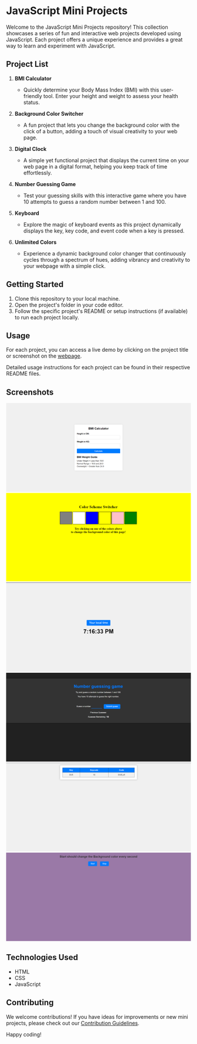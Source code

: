 # JavaScript Mini Projects

Welcome to the JavaScript Mini Projects repository! This collection showcases a series of fun and interactive web projects developed using JavaScript. Each project offers a unique experience and provides a great way to learn and experiment with JavaScript.

## Project List

1. **BMI Calculator**
   - Quickly determine your Body Mass Index (BMI) with this user-friendly tool. Enter your height and weight to assess your health status.

2. **Background Color Switcher**
   - A fun project that lets you change the background color with the click of a button, adding a touch of visual creativity to your web page.

3. **Digital Clock**
   - A simple yet functional project that displays the current time on your web page in a digital format, helping you keep track of time effortlessly.

4. **Number Guessing Game**
   - Test your guessing skills with this interactive game where you have 10 attempts to guess a random number between 1 and 100.

5. **Keyboard**
   - Explore the magic of keyboard events as this project dynamically displays the key, key code, and event code when a key is pressed.

6. **Unlimited Colors**
   - Experience a dynamic background color changer that continuously cycles through a spectrum of hues, adding vibrancy and creativity to your webpage with a simple click.

## Getting Started

1. Clone this repository to your local machine.
2. Open the project's folder in your code editor.
3. Follow the specific project's README or setup instructions (if available) to run each project locally.

## Usage

For each project, you can access a live demo by clicking on the project title or screenshot on the [webpage](#).

Detailed usage instructions for each project can be found in their respective README files.

## Screenshots

![BMI Calculator](images/BMI%20Calc.png)
![Background Color Switcher](images/Background%20color.png)
![Digital Clock](images/Digital%20Clock.png)
![Number Guessing Game](images/Guess%20the%20number.png)
![Keyboard](images/Keyboard.png)
![Unlimited Colors](images/Unlimited%20Colors.png)

## Technologies Used

- HTML
- CSS
- JavaScript

## Contributing

We welcome contributions! If you have ideas for improvements or new mini projects, please check out our [Contribution Guidelines](CONTRIBUTING.md).

Happy coding!
